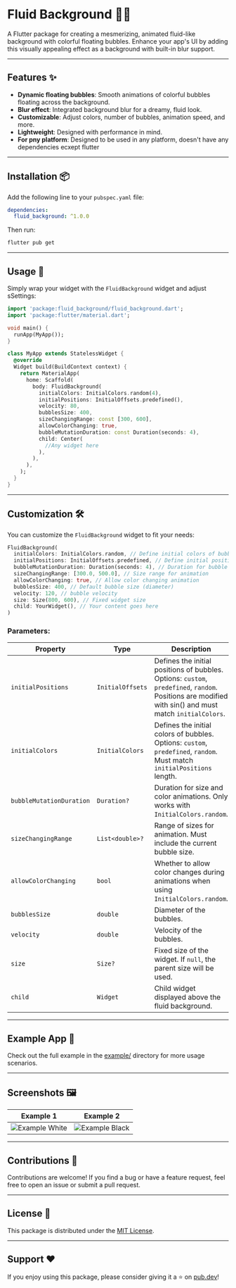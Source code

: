 
# Fluid Background 🎨🌊

A Flutter package for creating a mesmerizing, animated fluid-like background with colorful floating bubbles. Enhance your app's UI by adding this visually appealing effect as a background with built-in blur support.

---

## Features ✨

- **Dynamic floating bubbles**: Smooth animations of colorful bubbles floating across the background.
- **Blur effect**: Integrated background blur for a dreamy, fluid look.
- **Customizable**: Adjust colors, number of bubbles, animation speed, and more.
- **Lightweight**: Designed with performance in mind.
- **For pny platform**: Designed to be used in any platform, doesn't have any dependencies ecxept flutter

---

## Installation 📦

Add the following line to your `pubspec.yaml` file:

```yaml
dependencies:
  fluid_background: ^1.0.0
```

Then run:

```bash
flutter pub get
```

---

## Usage 🚀

Simply wrap your widget with the `FluidBackground` widget and adjust sSettings:

```dart
import 'package:fluid_background/fluid_background.dart';
import 'package:flutter/material.dart';

void main() {
  runApp(MyApp());
}

class MyApp extends StatelessWidget {
  @override
  Widget build(BuildContext context) {
    return MaterialApp(
      home: Scaffold(
        body: FluidBackground(
          initialColors: InitialColors.random(4),
          initialPositions: InitialOffsets.predefined(),
          velocity: 80,
          bubblesSize: 400,
          sizeChangingRange: const [300, 600],
          allowColorChanging: true,
          bubbleMutationDuration: const Duration(seconds: 4),
          child: Center(
            //Any widget here
          ),
        ),
      ),
    );
  }
}
```

---

## Customization 🛠

You can customize the `FluidBackground` widget to fit your needs:

```dart
FluidBackground(
  initialColors: InitialColors.random, // Define initial colors of bubbles
  initialPositions: InitialOffsets.predefined, // Define initial positions of bubbles
  bubbleMutationDuration: Duration(seconds: 4), // Duration for bubble mutation animations
  sizeChangingRange: [300.0, 500.0], // Size range for animation
  allowColorChanging: true, // Allow color changing animation
  bubblesSize: 400, // Default bubble size (diameter)
  velocity: 120, // bubble velocity
  size: Size(800, 600), // Fixed widget size
  child: YourWidget(), // Your content goes here
)
```

### Parameters:
| Property             | Type                | Description                                                                                                                                         | Default             |
|----------------------|---------------------|-----------------------------------------------------------------------------------------------------------------------------------------------------|---------------------|
| `initialPositions`   | `InitialOffsets`    | Defines the initial positions of bubbles. Options: `custom`, `predefined`, `random`. Positions are modified with sin() and must match `initialColors`. | `InitialOffsets.random` |
| `initialColors`      | `InitialColors`     | Defines the initial colors of bubbles. Options: `custom`, `predefined`, `random`. Must match `initialPositions` length.                                | `InitialColors.random`  |
| `bubbleMutationDuration` | `Duration?`       | Duration for size and color animations. Only works with `InitialColors.random`.                                                                     | `null`              |
| `sizeChangingRange`  | `List<double>?`     | Range of sizes for animation. Must include the current bubble size.                                                                                   | `null`              |
| `allowColorChanging` | `bool`              | Whether to allow color changes during animations when using `InitialColors.random`.                                                                 | `false`             |
| `bubblesSize`          | `double`            | Diameter of the bubbles.                                                                                                                              | `400`               |
| `velocity`           | `double`            | Velocity of the bubbles.                                                                                                                              | `120`               |
| `size`               | `Size?`             | Fixed size of the widget. If `null`, the parent size will be used.                                                                                  | `null`              |
| `child`              | `Widget`            | Child widget displayed above the fluid background.                                                                                                  | `null`              |

---

## Example App 📱

Check out the full example in the [example/](example/) directory for more usage scenarios.

---

## Screenshots 🖼️

| Example 1                                | Example 2                                |
|-----------------------------------------|-----------------------------------------|
| ![Example White](https://media3.giphy.com/media/v1.Y2lkPTc5MGI3NjExODFhN2IzYWN3M3MyMjNhZTBnemUwbXZ0Y3d1ZXppM3k2bDc4OHRlaSZlcD12MV9pbnRlcm5hbF9naWZfYnlfaWQmY3Q9Zw/iiNCNs2Hr9kArZsmdT/giphy.gif) | ![Example Black](https://media1.giphy.com/media/v1.Y2lkPTc5MGI3NjExaWFpODNleHN3MW1idTF4OHRvMTgycHBndTl2Y2gwdm05ZDdid3RreCZlcD12MV9pbnRlcm5hbF9naWZfYnlfaWQmY3Q9Zw/LU1xX7ygMrBnqrzQiz/giphy.gif) |

---

## Contributions 🤝

Contributions are welcome! If you find a bug or have a feature request, feel free to open an issue or submit a pull request.

---

## License 📝

This package is distributed under the [MIT License](LICENSE).

---

## Support ❤️

If you enjoy using this package, please consider giving it a ⭐ on [pub.dev](https://pub.dev/packages/fluid_background)!
